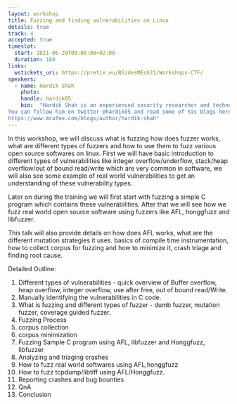 ```yaml
---
layout: workshop
title: Fuzzing and finding vulnerabilities on Linux
details: true
track: 4
accepted: true
timeslot:
  start: 2021-06-20T09:00:00+02:00
  duration: 180
links:
  wstickets_uri: https://pretix.eu/BSidesMEsh21/Workshops-CTF/
speakers:
  - name: Hardik Shah
    photo: 
    handle: hardik05
    bio:  "Hardik Shah is an experienced security researcher and technology evangelist. He is currently working with McAfee as a vulnerability researcher. Hardik has found many vulnerabilities in windows and other open source software. He was also MSRC most valuable researcher for year 2019 and Top contributing researcher for Q1 2020. Hardik enjoys analyzing latest threats and figuring out ways to protect customers from them. 
You can follow him on twitter @hardik05 and read some of his blogs here: 
https://www.mcafee.com/blogs/author/hardik-shah"
---
```


In this workshop, we will discuss what is fuzzing how does fuzzer works, what are different types of fuzzers and how to use them to fuzz various open source softwares on linux. First we will have basic introduction to different types of vulnerabilities like integer overflow/underflow, stack/heap overflow/out of bound read/write which are very common in software, we will also see some example of real world vulnerabilities to get an understanding of these vulnerability types. 

Later on during the training we will first start with fuzzing a simple C program which contains these vulnerabilities. After that we will see how we fuzz real world open source software using fuzzers like AFL, honggfuzz and libfuzzer. 

This talk will also provide details on how does AFL works, what are the different mutation strategies it uses. basics of compile time instrumentation, how to collect corpus for fuzzing and how to minimize it, crash triage and finding root cause. 

Detailed Outline: 

1. Different types of vulnerabilities - quick overview of Buffer overflow, heap overflow, integer overflow, use after free, out of bound read/Write.
2. Manually identifying the vulnerabilities in C code. 
3. What is fuzzing and different types of fuzzer - dumb fuzzer, mutation fuzzer, coverage guided fuzzer. 
4. Fuzzing Process 
5. corpus collection 
6. corpus minimization 
7. Fuzzing Sample C program using AFL, libfuzzer and Honggfuzz, libfuzzer 
8. Analyzing and triaging crashes 
9. How to fuzz real world softwares using AFL,honggfuzz 
9. How to fuzz tcpdump/libtiff using AFL/Honggfuzz. 
10. Reporting crashes and bug bounties 
12. QnA 
13. Conclusion